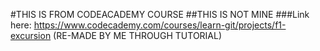 #THIS IS FROM CODEACADEMY COURSE
##THIS IS NOT MINE
###Link here: https://www.codecademy.com/courses/learn-git/projects/f1-excursion
(RE-MADE BY ME THROUGH TUTORIAL)
